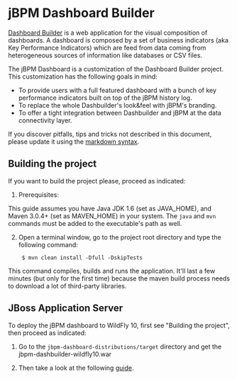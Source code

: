 jBPM Dashboard Builder
=======================

[Dashboard Builder](https://github.com/droolsjbpm/dashboard-builder) is a web application for the visual composition of
dashboards. A dashboard is composed by a set of business indicators (aka Key Performance Indicators) which are feed from
data coming from heterogeneous sources of information like databases or CSV files.

The jBPM Dashboard is a customization of the Dashboard Builder project. This customization has the following goals in mind:

* To provide users with a full featured dashboard with a bunch of key performance indicators built on top of the jBPM history log.
* To replace the whole Dashbuilder's look&feel with jBPM's branding.
* To offer a tight integration between Dashbuilder and jBPM at the data connectivity layer.

If you discover pitfalls, tips and tricks not described in this document,
please update it using the [markdown syntax](http://daringfireball.net/projects/markdown/syntax).


Building the project
--------------------

If you want to build the project please, proceed as indicated:

1. Prerequisites:

  This guide assumes you have Java JDK 1.6 (set as JAVA_HOME), and Maven 3.0.4+ (set as MAVEN_HOME) in your system.
  The <code>java</code> and <code>mvn</code> commands must be added to the executable's path as well.

2. Open a terminal window, go to the project root directory and type the following command:

        $ mvn clean install -Dfull -DskipTests

  This command compiles, builds and runs the application. It'll last a few minutes (but only for the first time) because
  the maven build process needs to download a lot of third-party libraries.


JBoss Application Server
-------------------------

To deploy the jBPM dashboard to WildFly 10, first see "Building the project", then proceed as indicated:

1.  Go to the <code>jbpm-dashboard-distributions/target</code> directory and get the jbpm-dashbuilder-wildfly10.war

2.  Then take a look at the following [guide](https://github.com/droolsjbpm/jbpm-dashboard/blob/master/jbpm-dashboard-distributions/src/main/wildfly10/README.md).




